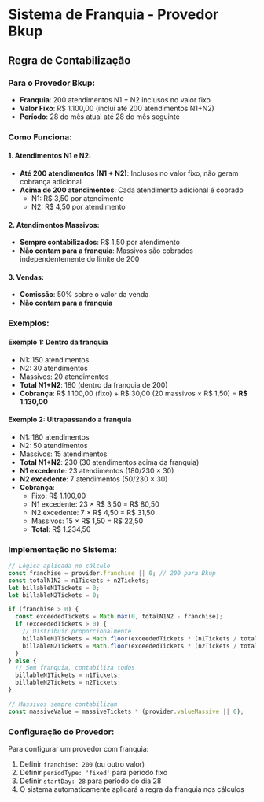 # Sistema de Franquia - Provedor Bkup

## Regra de Contabilização

### Para o Provedor Bkup:
- **Franquia**: 200 atendimentos N1 + N2 inclusos no valor fixo
- **Valor Fixo**: R$ 1.100,00 (inclui até 200 atendimentos N1+N2)
- **Período**: 28 do mês atual até 28 do mês seguinte

### Como Funciona:

#### 1. Atendimentos N1 e N2:
- **Até 200 atendimentos (N1 + N2)**: Inclusos no valor fixo, não geram cobrança adicional
- **Acima de 200 atendimentos**: Cada atendimento adicional é cobrado
  - N1: R$ 3,50 por atendimento
  - N2: R$ 4,50 por atendimento

#### 2. Atendimentos Massivos:
- **Sempre contabilizados**: R$ 1,50 por atendimento
- **Não contam para a franquia**: Massivos são cobrados independentemente do limite de 200

#### 3. Vendas:
- **Comissão**: 50% sobre o valor da venda
- **Não contam para a franquia**

### Exemplos:

#### Exemplo 1: Dentro da franquia
- N1: 150 atendimentos
- N2: 30 atendimentos
- Massivos: 20 atendimentos
- **Total N1+N2**: 180 (dentro da franquia de 200)
- **Cobrança**: R$ 1.100,00 (fixo) + R$ 30,00 (20 massivos × R$ 1,50) = **R$ 1.130,00**

#### Exemplo 2: Ultrapassando a franquia
- N1: 180 atendimentos
- N2: 50 atendimentos
- Massivos: 15 atendimentos
- **Total N1+N2**: 230 (30 atendimentos acima da franquia)
- **N1 excedente**: 23 atendimentos (180/230 × 30)
- **N2 excedente**: 7 atendimentos (50/230 × 30)
- **Cobrança**: 
  - Fixo: R$ 1.100,00
  - N1 excedente: 23 × R$ 3,50 = R$ 80,50
  - N2 excedente: 7 × R$ 4,50 = R$ 31,50
  - Massivos: 15 × R$ 1,50 = R$ 22,50
  - **Total**: R$ 1.234,50

### Implementação no Sistema:

```javascript
// Lógica aplicada no cálculo
const franchise = provider.franchise || 0; // 200 para Bkup
const totalN1N2 = n1Tickets + n2Tickets;
let billableN1Tickets = 0;
let billableN2Tickets = 0;

if (franchise > 0) {
  const exceededTickets = Math.max(0, totalN1N2 - franchise);
  if (exceededTickets > 0) {
    // Distribuir proporcionalmente
    billableN1Tickets = Math.floor(exceededTickets * (n1Tickets / totalN1N2));
    billableN2Tickets = Math.floor(exceededTickets * (n2Tickets / totalN1N2));
  }
} else {
  // Sem franquia, contabiliza todos
  billableN1Tickets = n1Tickets;
  billableN2Tickets = n2Tickets;
}

// Massivos sempre contabilizam
const massiveValue = massiveTickets * (provider.valueMassive || 0);
```

### Configuração do Provedor:

Para configurar um provedor com franquia:
1. Definir `franchise: 200` (ou outro valor)
2. Definir `periodType: 'fixed'` para período fixo
3. Definir `startDay: 28` para período do dia 28
4. O sistema automaticamente aplicará a regra da franquia nos cálculos
